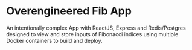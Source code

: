 # Overengineered Fib App

An intentionally complex App with ReactJS, Express and Redis/Postgres designed to view and store inputs of Fibonacci indices using multiple Docker containers to build and deploy.
